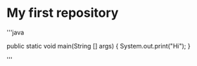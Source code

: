 # My first repository

'''java

public static void main(String [] args) {
    System.out.print("Hi");
}

'''